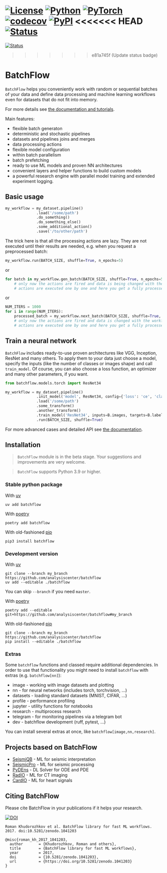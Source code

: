 [![License](https://img.shields.io/github/license/analysiscenter/batchflow.svg)](https://www.apache.org/licenses/LICENSE-2.0)
[![Python](https://img.shields.io/badge/python-3.9-blue.svg)](https://python.org)
[![PyTorch](https://img.shields.io/badge/PyTorch-2.0-orange.svg)](https://pytorch.org)
[![codecov](https://codecov.io/gh/analysiscenter/batchflow/branch/master/graph/badge.svg)](https://codecov.io/gh/analysiscenter/batchflow)
[![PyPI](https://badge.fury.io/py/batchflow.svg)](https://badge.fury.io/py/batchflow)
<<<<<<< HEAD
[![Status](https://github.com/analysiscenter/batchflow/actions/workflows/status.yml/badge.svg?branch=master)](https://github.com/analysiscenter/batchflow/actions?query=workflow%3Astatus)
=======
[![Status](https://github.com/analysiscenter/batchflow/workflows/status.yml/badge.svg?branch=master)](https://github.com/analysiscenter/batchflow/actions?query=workflow%3Astatus)
>>>>>>> e81a745f (Update status badge)


# BatchFlow

`BatchFlow` helps you conveniently work with random or sequential batches of your data
and define data processing and machine learning workflows even for datasets that do not fit into memory.

For more details see [the documentation and tutorials](https://analysiscenter.github.io/batchflow/).

Main features:
- flexible batch generaton
- deterministic and stochastic pipelines
- datasets and pipelines joins and merges
- data processing actions
- flexible model configuration
- within batch parallelism
- batch prefetching
- ready to use ML models and proven NN architectures
- convenient layers and helper functions to build custom models
- a powerful research engine with parallel model training and extended experiment logging.

## Basic usage

```python
my_workflow = my_dataset.pipeline()
              .load('/some/path')
              .do_something()
              .do_something_else()
              .some_additional_action()
              .save('/to/other/path')
```
The trick here is that all the processing actions are lazy. They are not executed until their results are needed, e.g. when you request a preprocessed batch:
```python
my_workflow.run(BATCH_SIZE, shuffle=True, n_epochs=5)
```
or
```python
for batch in my_workflow.gen_batch(BATCH_SIZE, shuffle=True, n_epochs=5):
    # only now the actions are fired and data is being changed with the workflow defined earlier
    # actions are executed one by one and here you get a fully processed batch
```
or
```python
NUM_ITERS = 1000
for i in range(NUM_ITERS):
    processed_batch = my_workflow.next_batch(BATCH_SIZE, shuffle=True, n_epochs=None)
    # only now the actions are fired and data is changed with the workflow defined earlier
    # actions are executed one by one and here you get a fully processed batch
```


## Train a neural network
`BatchFlow` includes ready-to-use proven architectures like VGG, Inception, ResNet and many others.
To apply them to your data just choose a model, specify the inputs (like the number of classes or images shape)
and call `train_model`. Of course, you can also choose a loss function, an optimizer and many other parameters, if you want.
```python
from batchflow.models.torch import ResNet34

my_workflow = my_dataset.pipeline()
              .init_model('model', ResNet34, config={'loss': 'ce', 'classes': 10})
              .load('/some/path')
              .some_transform()
              .another_transform()
              .train_model('ResNet34', inputs=B.images, targets=B.labels)
              .run(BATCH_SIZE, shuffle=True)
```

For more advanced cases and detailed API see [the documentation](https://analysiscenter.github.io/batchflow/).


## Installation

> `BatchFlow` module is in the beta stage. Your suggestions and improvements are very welcome.

> `BatchFlow` supports Python 3.9 or higher.

### Stable python package

With [uv](https://docs.astral.sh/uv/)
```
uv add batchflow
```

With [poetry](https://python-poetry.org/)
```
poetry add batchflow
```

With old-fashioned [pip](https://pip.pypa.io/en/stable/)
```
pip3 install batchflow
```

### Development version

With [uv](https://docs.astral.sh/uv/)
```
git clone --branch my_branch https://github.com/analysiscenter/batchflow
uv add --editable ./batchflow
```

You can skip `--branch` if you need `master`.

With [poetry](https://python-poetry.org/)
```
poetry add --editable git+https://github.com/analysiscenter/batchflow#my_branch
```

With old-fashioned [pip](https://pip.pypa.io/en/stable/)
```
git clone --branch my_branch https://github.com/analysiscenter/batchflow
pip install --editable ./batchflow
```

### Extras
Some `batchflow` functions and classed require additional dependencies.
In order to use that functionality you might need to install `batchflow` with extras (e.g. `batchflow[nn]`):

- image - working with image datasets and plotting
- nn - for neural networks (includes torch, torchvision, ...)
- datasets - loading standard datasets (MNIST, CIFAR, ...)
- profile - performance profiling
- jupyter - utility functions for notebooks
- research - multiprocess research
- telegram - for monitoring pipelines via a telegram bot
- dev - batchflow development (ruff, pytest, ...)

You can install several extras at once, like `batchflow[image,nn,research]`.


## Projects based on BatchFlow
- [SeismiQB](https://github.com/GeoscienceML/seismiqb) - ML for seismic interpretation
- [SeismicPro](https://github.com/GeoscienceML/SeismicPro) - ML for seismic processing
- [PyDEns](https://github.com/analysiscenter/pydens) - DL Solver for ODE and PDE
- [RadIO](https://github.com/analysiscenter/radio) - ML for CT imaging
- [CardIO](https://github.com/analysiscenter/cardio) - ML for heart signals


## Citing BatchFlow
Please cite BatchFlow in your publications if it helps your research.

[![DOI](https://zenodo.org/badge/DOI/10.5281/zenodo.1041203.svg)](https://doi.org/10.5281/zenodo.1041203)

```
Roman Khudorozhkov et al. BatchFlow library for fast ML workflows. 2017. doi:10.5281/zenodo.1041203
```

```
@misc{roman_kh_2017_1041203,
  author       = {Khudorozhkov, Roman and others},
  title        = {BatchFlow library for fast ML workflows},
  year         = 2017,
  doi          = {10.5281/zenodo.1041203},
  url          = {https://doi.org/10.5281/zenodo.1041203}
}
```
